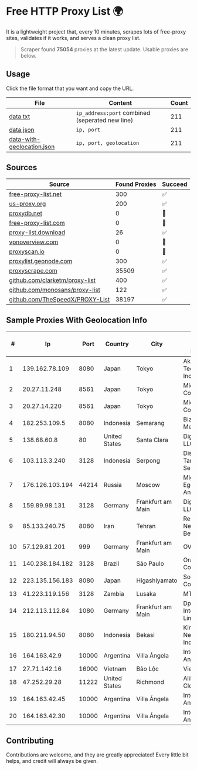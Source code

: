 
# Free HTTP Proxy List 🌍

It is a lightweight project that, every 10 minutes, scrapes lots of free-proxy sites, validates if it works, and serves a clean proxy list.


> Scraper found **75054** proxies at the latest update. Usable proxies are below.

## Usage

Click the file format that you want and copy the URL.


|File|Content|Count|
|----|-------|-----|
|[data.txt](https://raw.githubusercontent.com/themiralay/Proxy-List-World/master/data.txt)|`ip_address:port` combined (seperated new line)|211|
|[data.json](https://raw.githubusercontent.com/themiralay/Proxy-List-World/master/data.json)|`ip, port`|211|
|[data-with-geolocation.json](https://raw.githubusercontent.com/themiralay/Proxy-List-World/master/data-with-geolocation.json)|`ip, port, geolocation`|211|

## Sources

|Source|Found Proxies|Succeed|
|------|-------------|-------|
|[free-proxy-list.net](https://free-proxy-list.net)|300|✅|
|[us-proxy.org](https://www.us-proxy.org)|200|✅|
|[proxydb.net](http://proxydb.net)|0|🚫|
|[free-proxy-list.com](https://free-proxy-list.com/?page=&port=&type%5B%5D=http&type%5B%5D=https&up_time=0&search=Search)|0|🚫|
|[proxy-list.download](https://www.proxy-list.download/HTTP)|26|✅|
|[vpnoverview.com](https://vpnoverview.com/privacy/anonymous-browsing/free-proxy-servers)|0|🚫|
|[proxyscan.io](https://www.proxyscan.io)|0|🚫|
|[proxylist.geonode.com](https://proxylist.geonode.com/api/proxy-list?limit=300&page=1&sort_by=lastChecked&sort_type=desc&protocols=http,https)|300|✅|
|[proxyscrape.com](https://api.proxyscrape.com/v2/?request=displayproxies&protocol=http&timeout=10000&country=all&ssl=all&anonymity=all)|35509|✅|
|[github.com/clarketm/proxy-list](https://raw.githubusercontent.com/clarketm/proxy-list/master/proxy-list-raw.txt)|400|✅|
|[github.com/monosans/proxy-list](https://raw.githubusercontent.com/monosans/proxy-list/main/proxies/http.txt)|122|✅|
|[github.com/TheSpeedX/PROXY-List](https://raw.githubusercontent.com/TheSpeedX/PROXY-List/master/http.txt)|38197|✅|


## Sample Proxies With Geolocation Info

|#|Ip|Port|Country|City|Internet Service Provider|
|-|--|----|-------|----|-------------------------|
|1|139.162.78.109|8080|Japan|Tokyo|Akamai Technologies, Inc.|
|2|20.27.11.248|8561|Japan|Tokyo|Microsoft Corporation|
|3|20.27.14.220|8561|Japan|Tokyo|Microsoft Corporation|
|4|182.253.109.5|8080|Indonesia|Semarang|Biznet Metronet|
|5|138.68.60.8|80|United States|Santa Clara|DigitalOcean, LLC|
|6|103.113.3.240|3128|Indonesia|Serpong|Diskominfo Tangerang Selatan|
|7|176.126.103.194|44214|Russia|Moscow|Miglovets Egor Andreevich|
|8|159.89.98.131|3128|Germany|Frankfurt am Main|DigitalOcean, LLC|
|9|85.133.240.75|8080|Iran|Tehran|Respina Networks & Beyond PJSC|
|10|57.129.81.201|999|Germany|Frankfurt am Main|OVH SAS|
|11|140.238.184.182|3128|Brazil|São Paulo|Oracle Corporation|
|12|223.135.156.183|8080|Japan|Higashiyamato|So-net Corporation|
|13|41.223.119.156|3128|Zambia|Lusaka|MTN Zambia|
|14|212.113.112.84|1080|Germany|Frankfurt am Main|DpkgSoft International Limited|
|15|180.211.94.50|8080|Indonesia|Bekasi|Kings Network Indonesia, PT|
|16|164.163.42.9|10000|Argentina|Villa Ángela|Interret Villa Angela SRL|
|17|27.71.142.16|16000|Vietnam|Bảo Lộc|Viettel Group|
|18|47.252.29.28|11222|United States|Richmond|Alibaba Cloud LLC|
|19|164.163.42.45|10000|Argentina|Villa Ángela|Interret Villa Angela SRL|
|20|164.163.42.30|10000|Argentina|Villa Ángela|Interret Villa Angela SRL|



## Contributing

Contributions are welcome, and they are greatly appreciated! Every
little bit helps, and credit will always be given.

